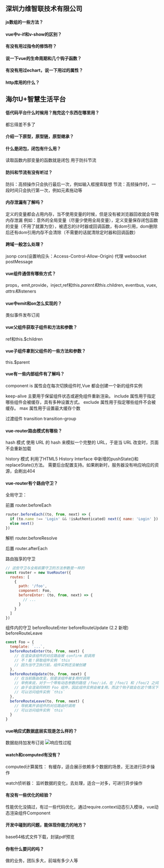 ## 深圳力维智联技术有限公司
#### js数组的一些方法？

#### vue中v-if和v-show的区别？

#### 有没有用过指令的修饰符？

#### 说一下vue的生命周期和几个钩子函数？

#### 有没有用过echart，说一下用过的属性？

#### http库用的什么？



## 海尔U+智慧生活平台

#### 低代码平台什么时候用？拖完这个东西在哪里用？
都忘得差不多了
#### 介绍一下原型，原型链，原型继承？

#### 什么是闭包，闭包有什么用？
读取函数内部变量的函数就是闭包
用于防抖节流

#### 防抖和节流有没有听过？
防抖：高频操作只会执行最后一次，例如输入框搜索联想
节流：高频操作时，一段时间只会执行第一次，例如元素拖动等
#### 内存泄漏有了解吗？
定义的变量都会占用内存，当不使用变量的时候，但是没有被浏览器回收就会导致内存泄漏
例如：意外的全局变量（尽量少使用全局变量），定义变量保存闭包函数的变量（不用了就置为空），被遗忘的计时器或回调函数，有dom引用，dom删除后还有dom引用内存不会清除（不需要的话就清除定时器和回调函数）

#### 跨域一般怎么处理？
jsonp
cors(设置响应头：Access-Control-Allow-Origin)
代理
websocket
postMessage
#### vue组件通信有哪些方式？
props，emit,provide，inject,ref和this.$parent和this.$children, eventbus, vuex, $attrs和$listeners
#### vue中emit和on怎么实现的？
类似事件发布订阅
#### vue父组件获取子组件和方法和参数？
ref和this.$children
#### vue子组件拿到父组件的一些方法和参数？
this.$parent
#### vue有一些内部组件有了解吗？
component
is 属性会在每次切换组件时,Vue 都会创建一个新的组件实例

keep-alive 
主要用于保留组件状态或避免组件重新渲染。
include 属性用于指定哪些组件会被缓存，具有多种设置方式。
exclude 属性用于指定哪些组件不会被缓存。
max 属性用于设置最大缓存个数

过渡组件
transition
transition-group

#### vue-router路由模式有哪些？
hash 模式
使用 URL 的 hash 来模拟一个完整的 URL，于是当 URL 改变时，页面不会重新加载

history 模式
利用了HTML5 History Interface 中新增的pushState()和replaceState()方法。
需要后台配置支持。如果刷新时，服务器没有响应响应的资源，会刷出404
#### vue-router有个路由守卫？
全局守卫：

前置 router.beforeEach
``` js
router.beforeEach((to, from, next) => {
  if (to.name !== 'Login' && !isAuthenticated) next({ name: 'Login' })
  else next()
})
```

解析 router.beforeResolve

后置 router.afterEach

路由独享的守卫
``` js
// 这些守卫与全局前置守卫的方法参数是一样的
const router = new VueRouter({
  routes: [
    {
      path: '/foo',
      component: Foo,
      beforeEnter: (to, from, next) => {
        // ...
      }
    }
  ]
})
```

组件内的守卫
beforeRouteEnter
beforeRouteUpdate (2.2 新增)
beforeRouteLeave
``` js
const Foo = {
  template: `...`,
  beforeRouteEnter(to, from, next) {
    // 在渲染该组件的对应路由被 confirm 前调用
    // 不！能！获取组件实例 `this`
    // 因为当守卫执行前，组件实例还没被创建
  },
  beforeRouteUpdate(to, from, next) {
    // 在当前路由改变，但是该组件被复用时调用
    // 举例来说，对于一个带有动态参数的路径 /foo/:id，在 /foo/1 和 /foo/2 之间跳转的时候，
    // 由于会渲染同样的 Foo 组件，因此组件实例会被复用。而这个钩子就会在这个情况下被调用。
    // 可以访问组件实例 `this`
  },
  beforeRouteLeave(to, from, next) {
    // 导航离开该组件的对应路由时调用
    // 可以访问组件实例 `this`
  }
}
```


#### vue响应式数据底层实现是怎么样的？
数据劫持加发布订阅
![响应性过程](https://cn.vuejs.org/images/data.png)
#### watch和computed有没有？
computed计算属性：
有缓存，适合展示依赖多个数据的场景，无法进行异步操作

watch侦听器：
监听数据的变化，去处理，适合一对多，可进行异步操作
#### 有没有一些优化的经验？
性能优化没搞过，有过一些代码优化，通过require.context动态引入模块，vue动态渲染组件Component
#### 开发中碰到的问题，能体现你能力的地方？
base64格式文件下载，封装pdf预览
#### 你有什么要问的吗？
做的业务，团队多大，前端有多少人等